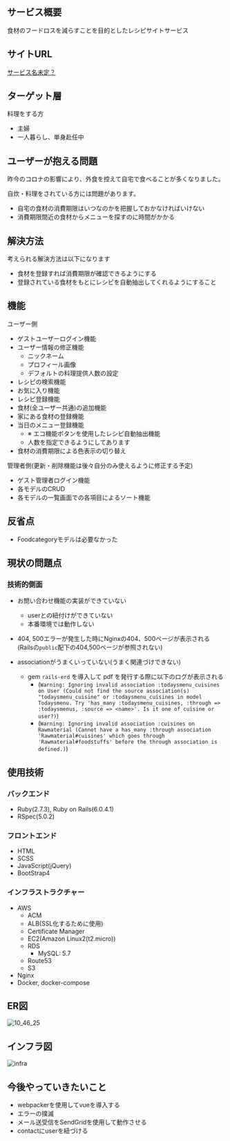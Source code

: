 <!--
# README

## 初期動作環境構築

git clone後に下記コマンドを実行すれば動作確認できると思います。<br />

yarn・jQueryなどのfrontendはほぼ初心者ですのでコマンドの抜け等がありましたら申し訳ありません。<br>

```bash
docker-compose build;
docker-compose run web rails db:create;
docker-compose run web rails db:migrate;
# 初期データ作成(seed_fuを使用)
docker-compose run web rails db:seed_fu;
docker-compose run web rails db:seed_fu;
docker-compose up -d && docker attach app_for_job_change_web_1;
```

```bash
git clone ;
docker-compose build;

docker-compose run --rm web bundle install;
docker-compose run --rm web bundle update;
docker-compose run --rm web bin/yarn install;
docker-compose run --rm web rails db:create;
docker-compose run --rm web rails db:migrate;

# 既存DBからデータを db/afixtures/ にバックアップ
docker-compose run --rm web rails seed_fu_gen:all;
# 投入用のseedデータを作成
docker-compose run --rm web rails seed_fu_all_datas:all;
# seedデータの main_imageカラムの設定を変更
docw rails change_properties_to_adapt_seed_data:all;
# データをseedする
docker-compose run --rm web rails db:seed_fu;
```

## 問題点
- 問題点リスト
  - [0.問題点リスト · Issue #40 · toshi-ue/app_for_job_change](https://github.com/toshi-ue/app_for_job_change/issues/40)
    - 優先(動作しないため作業を進めることができない)

- 質問リスト
  - [0.調査リスト · Issue #55 · toshi-ue/app_for_job_change](https://github.com/toshi-ue/app_for_job_change/issues/55)

現状としては以上になります。
よろしくお願いいたします。

This README would normally document whatever steps are necessary to get the
application up and running.

Things you may want to cover:

* Ruby version

* System dependencies

* Configuration

* Database creation

* Database initialization

* How to run the test suite

* Services (job queues, cache servers, search engines, etc.)

* Deployment instructions

* ...


## 参考にしたサイト
### HTML・CSS
- カード画像を中央の位置でトリミング
  - [1行追加でOK！CSSだけで画像をトリミングできる「object-fit」プロパティー | Webクリエイターボックス](https://www.webcreatorbox.com/tech/object-fit)

### 機能
- 関連レコードのカウントをDBに保存する
  - 
- 画像スライダー機能
  - [swiper/API.md at Swiper5 · nolimits4web/swiper](https://github.com/nolimits4web/swiper/blob/Swiper5/API.md)
  - [レスポンシブ対応でjQuery不要の高機能スライダー「Swiper」 | Will Style Inc.｜神戸にあるウェブ制作会社](https://www.willstyle.co.jp/blog/724/)
  - [Swiper.jsの使い方「レスポンシブ等の具体例」とオプション解説](https://stand-4u.com/web/javascript/swiper.html#%EF%BC%91%E7%94%BB%E9%9D%A2%E3%81%AB%E8%A4%87%E6%95%B0%E6%9E%9A%E8%A1%A8%E7%A4%BA%E3%81%99%E3%82%8B%E3%82%AB%E3%83%AB%E3%83%BC%E3%82%BB%E3%83%AB%E3%82%BF%E3%82%A4%E3%83%97%E3%81%AB%E3%81%99%E3%82%8B%E6%96%B9%E6%B3%95)
  - [Swiperのオプションを一覧でご紹介します | WEBコーダーBLOG](https://coder-memo.com/swiper-option/)
  - [【Swiper.js】複数のスライダーを同じページに設置する方法｜KaitoTakase｜note](https://note.com/kaito_takase/n/n0c26570be394)
  - [スライダープラグイン Swiper（v5）の使い方 / Web Design Leaves](https://www.webdesignleaves.com/pr/plugins/swiper_js.html)
  - [【JavaScript】スライダープラグイン「swiper.js」で同じオプション設定のスライダーを同一ページで複数設置する | 何もないけどヨロシク。](https://nanimonaikedo.jp/markup/1682/)
  - [【Rails5】「Swiper」を使ってスライダー、カルーセルを作る方法 - Qiita](https://qiita.com/emincoring/items/18d07d0aec5d9836227c)
- タグ機能
  - [mbleigh/acts-as-taggable-on: A tagging plugin for Rails applications that allows for custom tagging along dynamic contexts.](https://github.com/mbleigh/acts-as-taggable-on)
  - [erb - How to count the amount of times a tag has been used with ActsAsTaggableOn rails - Stack Overflow](https://stackoverflow.com/questions/38530218/how-to-count-the-amount-of-times-a-tag-has-been-used-with-actsastaggableon-rails)
- 補完機能
  - [【JavaScript】Select2でプルダウンをおしゃれにする【ライブラリ】 - Qiita](https://qiita.com/mtanabe/items/c324a2d4a8de8d1595e4)

ポートフォリオの内容

ポートフォリオを作った経緯

機能を画面共有しながら紹介する


苦労した点
技術的な側面

サービス的な側面

現在の問題点
-->


## サービス概要

食材のフードロスを減らすことを目的としたレシピサイトサービス

## サイトURL
[サービス名未定？](https://nowastefood.tk/about)

## ターゲット層

料理をする方
- 主婦
- 一人暮らし、単身赴任中

## ユーザーが抱える問題

昨今のコロナの影響により、外食を控えて自宅で食べることが多くなりました。<br>
<!-- 料理をする際にはまず自宅にある食材を消費することを前提に考えますが、 -->
自炊・料理をされている方には問題があります。
- 自宅の食材の消費期限はいつなのかを把握しておかなければいけない
- 消費期限間近の食材からメニューを探すのに時間がかかる

## 解決方法
考えられる解決方法は以下になります

- 食材を登録すれば消費期限が確認できるようにする
- 登録されている食材をもとにレシピを自動抽出してくれるようにすること

## 機能
ユーザー側
- ゲストユーザーログイン機能
- ユーザー情報の修正機能
    - ニックネーム
    - プロフィール画像
    - デフォルトの料理提供人数の設定
- レシピの検索機能
- お気に入り機能
- レシピ登録機能
- 食材(全ユーザー共通)の追加機能
- 家にある食材の登録機能
- 当日のメニュー登録機能
    - ※ エコ機能ボタンを使用したレシピ自動抽出機能
    - 人数を指定できるようにしてあります
- 食材の消費期限による色表示の切り替え


管理者側(更新・削除機能は後々自分のみ使えるように修正する予定)
- ゲスト管理者ログイン機能
- 各モデルのCRUD
- 各モデルの一覧画面での各項目によるソート機能


## 反省点
- Foodcategoryモデルは必要なかった
## 現状の問題点

### 技術的側面
- お問い合わせ機能の実装ができていない
    - userとの紐付けができていない
    - 本番環境では動作しない

- 404, 500エラーが発生した時にNginxの404、500ページが表示される(Railsの`public`配下の404,500ページが参照されない)
- associationがうまくいっていない(うまく関連づけできない)
    <!-- - Favoriteもでるに対する -->
    - gem `rails-erd` を導入して pdf を発行する際に以下のログが表示される
        - (`Warning: Ignoring invalid association :todaysmenu_cuisines on User (Could not find the source association(s) "todaysmenu_cuisine" or :todaysmenu_cuisines in model Todaysmenu. Try 'has_many :todaysmenu_cuisines, :through => :todaysmenus, :source => <name>'. Is it one of cuisine or user?)`)
        - (`Warning: Ignoring invalid association :cuisines on Rawmaterial (Cannot have a has_many :through association 'Rawmaterial#cuisines' which goes through 'Rawmaterial#foodstuffs' before the through association is defined.)`)

## 使用技術
### バックエンド
- Ruby(2.7.3), Ruby on Rails(6.0.4.1)
- RSpec(5.0.2)

### フロントエンド

- HTML
- SCSS
- JavaScript(jQuery)
- BootStrap4


### インフラストラクチャー

- AWS
    - ACM
    - ALB(SSL化するために使用)
    - Certificate Manager
    - EC2(Amazon Linux2(t2.micro))
    - RDS
        - MySQL: 5.7
    - Route53
    - S3
- Nginx
- Docker, docker-compose
## ER図
![10_46_25](https://user-images.githubusercontent.com/46378023/138380342-abc2fb89-fd3c-4068-b4de-3dcdf42dad0b.jpg)

## インフラ図
![infra](https://user-images.githubusercontent.com/46378023/138411974-f3179342-f183-4e47-90b4-47c2f92fe892.png)
<!--
参考URL

[無料！かつ最短？で Ruby on Rails on Docker on AWS のアプリを公開するぞ。 - Qiita](https://qiita.com/at-946/items/1e8acea19cc0b9f31b98#5-1-acm%E3%81%A7ssl%E8%A8%BC%E6%98%8E%E6%9B%B8%E3%82%92%E7%99%BA%E8%A1%8C%E3%81%99%E3%82%8B)
[ryota1116/zero_calorie: 全ての食べ物を0kcalにするカロリー管理アプリ](https://github.com/ryota1116/zero_calorie)
[30代未経験からRails, AWS, Docker, CircleCIを使って減量アプリを作りました - Qiita](https://qiita.com/naota7118/items/d641eae70dd65412a00b)
[Rails+PostgreSQL+Docker+AWSで作成したポートフォリオの概要 - いわりょのBlog](https://ryo10leo.hatenablog.com/entry/2020/02/02/204150)
[daichi5/kotonoha: Rails+Docker+AWS](https://github.com/daichi5/kotonoha)
[開発環境インフラを ECS 移行している話 - Akatsuki Hackers Lab | 株式会社アカツキ（Akatsuki Inc.)](https://hackerslab.aktsk.jp/migrating-infrastructure-to-ecs)
[【個人開発】性格診断でお酒と出会う新サービス、「さけぐらむ🍶」リリースしました！🎉🎉 - Qiita](https://qiita.com/watsumi_/items/cd77a0f2ec3630d550f8)
[naka-no-mura/best_gifter](https://github.com/naka-no-mura/best_gifter)
[kazu-2020/arrangy](https://github.com/kazu-2020/arrangy)
-->

## 今後やっていきたいこと

- webpackerを使用してvueを導入する
- エラーの撲滅
- メール送受信をSendGridを使用して動作させる
- contactにuserを紐づける
